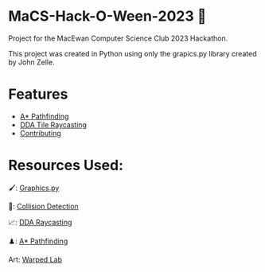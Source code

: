 # MaCS-Hack-O-Ween-2023 🎃
Project for the MacEwan Computer Science Club 2023 Hackathon.

This project was created in Python using only the grapics.py library created by John Zelle.

 # Features
 
- [A* Pathfinding](#installation)
- [DDA Tile Raycasting](#usage)
- [Contributing](#contributing)
# Resources Used:

🖌️: [Graphics.py](https://mcsp.wartburg.edu/zelle/python/graphics.py)

🤯: [Collision Detection](https://github.com/fefong/markdown_readme/blob/master/markdown-extras.md#markdown---extras)

📈: [DDA Raycasting](https://til.zimventures.com/GameMaker/dda)

♟️: [A* Pathfinding](https://www.youtube.com/watch?v=-L-WgKMFuhE)

 Art: [Warped Lab](https://opengameart.org/content/warped-top-down-tech-lab)  
